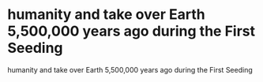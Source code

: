 # humanity and take over Earth 5,500,000 years ago during the First Seeding

humanity and take over Earth 5,500,000 years ago during the First Seeding